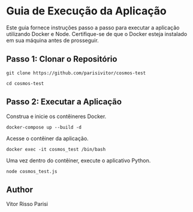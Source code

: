 # Guia de Execução da Aplicação

Este guia fornece instruções passo a passo para executar a aplicação utilizando Docker e Node. Certifique-se de que o Docker esteja instalado em sua máquina antes de prosseguir.

## Passo 1: Clonar o Repositório

```
git clone https://github.com/parisivitor/cosmos-test
```
```
cd cosmos-test
```

## Passo 2: Executar a Aplicação
Construa e inicie os contêineres Docker.
```
docker-compose up --build -d
```
Acesse o contêiner da aplicação.
```
docker exec -it cosmos_test /bin/bash
```
Uma vez dentro do contêiner, execute o aplicativo Python.
```
node cosmos_test.js
```

## Author
Vitor Risso Parisi
